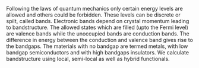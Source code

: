 Following the laws of quantum mechanics only certain energy levels are allowed and others could be forbidden. These levels  can be discrete or spilt, called bands. Electronic bands depend on crystal momentum leading to bandstructure. The allowed states which are filled (upto the Fermi level) are valence bands while the unoccupied bands are conduction bands.  The difference in energy between the conduction and valence band gives rise to the bandgaps. The materials with no bandgap are termed metals, with low bandgap semiconductors and with high bandgaps insulators. We calculate bandstructure using local, semi-local as well as hybrid functionals. 
